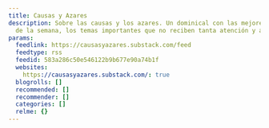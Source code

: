 ```yaml
---
title: Causas y Azares
description: Sobre las causas y los azares. Un dominical con las mejores lecturas
  de la semana, los temas importantes que no reciben tanta atención y alguna obsesión
params:
  feedlink: https://causasyazares.substack.com/feed
  feedtype: rss
  feedid: 583a286c50e546122b9b677e90a74b1f
  websites:
    https://causasyazares.substack.com/: true
  blogrolls: []
  recommended: []
  recommender: []
  categories: []
  relme: {}
---
```

